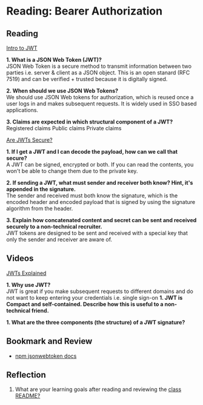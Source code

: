 # Reading: Bearer Authorization

## Reading

[Intro to JWT](https://jwt.io/introduction/)

**1. What is a JSON Web Token (JWT)?**  
JSON Web Token is a secure method to transmit information between two parties i.e. server & client as a JSON object.  This is an open stanard (RFC 7519) and can be verified + trusted because it is digitally signed.

**2. When should we use JSON Web Tokens?**  
We should use JSON Web tokens for authorization, which is reused once a user logs in and makes subsequent requests.  It is widely used in SSO based applications.

**3. Claims are expected in which structural component of a JWT?**  
Registered claims
Public claims
Private claims

[Are JWTs Secure?](https://stackoverflow.com/questions/27301557/if-you-can-decode-jwt-how-are-they-secure)

**1. If I get a JWT and I can decode the payload, how can we call that secure?**  
A JWT can be signed, encrypted or both.  If you can read the contents, you won't be able to change them due to the private key.

**2. If sending a JWT, what must sender and receiver both know?  Hint, it's appended in the signature.**  
The sender and received must both know the signature, which is the encoded header and encoded payload that is signed by using the signature algorithm from the header.


**3. Explain how concatenated content and secret can be sent and received securely to a non-technical recruiter.**  
JWT tokens are designed to be sent and received with a special key that only the sender and receiver are aware of.

## Videos

[JWTs Explained](https://www.youtube.com/watch?v=926mknSW9Lo)

**1. Why use JWT?**  
JWT is great if you make subsequent requests to different domains and do not want to keep entering your credentials i.e. single sign-on
**1. JWT is Compact and self-contained. Describe how this is useful to a non-technical friend.**  


**1. What are the three components (the structure) of a JWT signature?**  

## Bookmark and Review

- [npm jsonwebtoken docs](https://www.npmjs.com/package/jsonwebtoken)

## Reflection

1. What are your learning goals after reading and reviewing the [class README?](./)